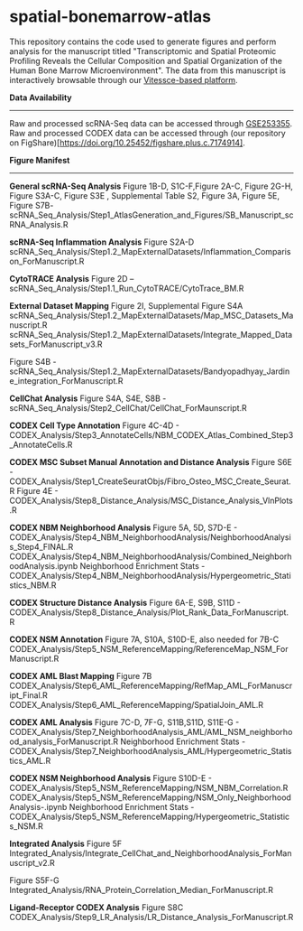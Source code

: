 # spatial-bonemarrow-atlas
This repository contains the code used to generate figures and perform analysis for the manuscript titled "Transcriptomic and Spatial Proteomic Profiling Reveals the Cellular Composition and Spatial Organization of the Human Bone Marrow Microenvironment". The data from this manuscript is interactively browsable through our [Vitessce-based platform](https://cscb.research.chop.edu/index.php/bm-data).

**Data Availability**
_______________________________________
Raw and processed scRNA-Seq data can be accessed through [GSE253355](https://www.ncbi.nlm.nih.gov/geo/query/acc.cgi?acc=GSE253355). 
Raw and processed CODEX data can be accessed through (our repository on FigShare)[https://doi.org/10.25452/figshare.plus.c.7174914]. 

**Figure Manifest**
____________________________________
**General scRNA-Seq Analysis**
Figure 1B-D, S1C-F,Figure 2A-C, Figure 2G-H, Figure S3A-C, Figure S3E , Supplemental Table S2, Figure 3A, Figure 5E, Figure S7B- scRNA_Seq_Analysis/Step1_AtlasGeneration_and_Figures/SB_Manuscript_scRNA_Analysis.R

**scRNA-Seq Inflammation Analysis**
Figure S2A-D
scRNA_Seq_Analysis/Step1.2_MapExternalDatasets/Inflammation_Comparison_ForManuscript.R

**CytoTRACE Analysis**
Figure 2D – 
scRNA_Seq_Analysis/Step1.1_Run_CytoTRACE/CytoTrace_BM.R

**External Dataset Mapping**
Figure 2I, Supplemental Figure S4A scRNA_Seq_Analysis/Step1.2_MapExternalDatasets/Map_MSC_Datasets_Manuscript.R
scRNA_Seq_Analysis/Step1.2_MapExternalDatasets/Integrate_Mapped_Datasets_ForManuscript_v3.R

Figure S4B - 
scRNA_Seq_Analysis/Step1.2_MapExternalDatasets/Bandyopadhyay_Jardine_integration_ForManuscript.R

**CellChat Analysis**
Figure S4A, S4E, S8B - scRNA_Seq_Analysis/Step2_CellChat/CellChat_ForMaunscript.R

**CODEX Cell Type Annotation**
Figure 4C-4D - CODEX_Analysis/Step3_AnnotateCells/NBM_CODEX_Atlas_Combined_Step3_AnnotateCells.R

**CODEX MSC Subset Manual Annotation and Distance Analysis**
Figure S6E - CODEX_Analysis/Step1_CreateSeuratObjs/Fibro_Osteo_MSC_Create_Seurat.R
Figure 4E - CODEX_Analysis/Step8_Distance_Analysis/MSC_Distance_Analysis_VlnPlots.R

**CODEX NBM Neighborhood Analysis**
Figure 5A, 5D, S7D-E - CODEX_Analysis/Step4_NBM_NeighborhoodAnalysis/NeighborhoodAnalysis_Step4_FINAL.R
CODEX_Analysis/Step4_NBM_NeighborhoodAnalysis/Combined_NeighborhoodAnalysis.ipynb
Neighborhood Enrichment Stats - CODEX_Analysis/Step4_NBM_NeighborhoodAnalysis/Hypergeometric_Statistics_NBM.R

**CODEX Structure Distance Analysis**
Figure 6A-E, S9B, S11D - CODEX_Analysis/Step8_Distance_Analysis/Plot_Rank_Data_ForManuscript.R

**CODEX NSM Annotation**
Figure 7A, S10A, S10D-E, also needed for 7B-C
CODEX_Analysis/Step5_NSM_ReferenceMapping/ReferenceMap_NSM_ForManuscript.R

**CODEX AML Blast Mapping**
Figure 7B
CODEX_Analysis/Step6_AML_ReferenceMapping/RefMap_AML_ForManuscript_Final.R
CODEX_Analysis/Step6_AML_ReferenceMapping/SpatialJoin_AML.R

**CODEX AML Analysis**
Figure 7C-D, 7F-G, S11B,S11D, S11E-G - CODEX_Analysis/Step7_NeighborhoodAnalysis_AML/AML_NSM_neighborhood_analysis_ForManuscript.R
Neighborhood Enrichment Stats - CODEX_Analysis/Step7_NeighborhoodAnalysis_AML/Hypergeometric_Statistics_AML.R

**CODEX NSM Neighborhood Analysis**
Figure S10D-E - CODEX_Analysis/Step5_NSM_ReferenceMapping/NSM_NBM_Correlation.R
CODEX_Analysis/Step5_NSM_ReferenceMapping/NSM_Only_NeighborhoodAnalysis-.ipynb
Neighborhood Enrichment Stats - CODEX_Analysis/Step5_NSM_ReferenceMapping/Hypergeometric_Statistics_NSM.R

**Integrated Analysis**
Figure 5F
Integrated_Analysis/Integrate_CellChat_and_NeighborhoodAnalysis_ForManuscript_v2.R

Figure S5F-G
Integrated_Analysis/RNA_Protein_Correlation_Median_ForManuscript.R

**Ligand-Receptor CODEX Analysis**
Figure S8C
CODEX_Analysis/Step9_LR_Analysis/LR_Distance_Analysis_ForManuscript.R

